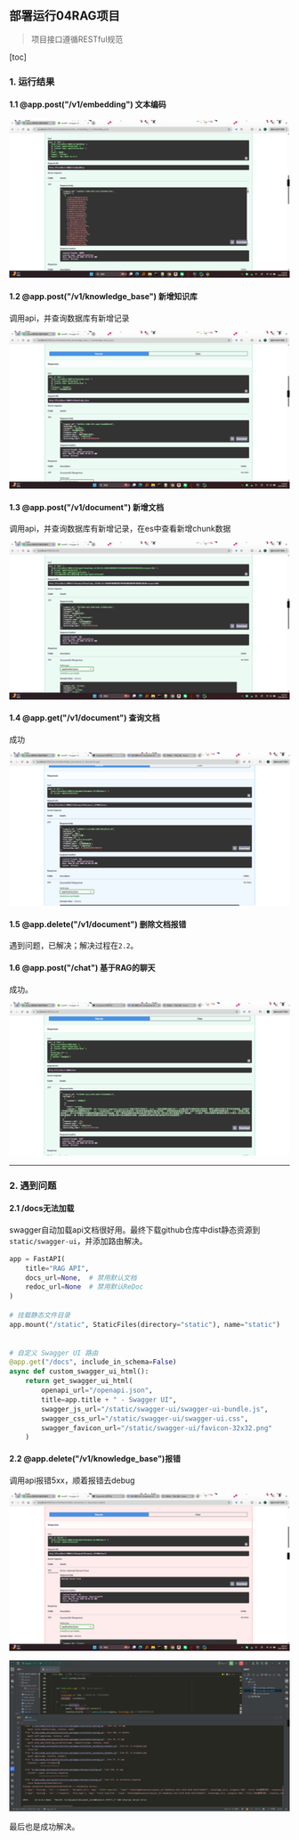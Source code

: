 ## 部署运行04RAG项目

> 项目接口遵循RESTful规范

[toc]

### 1. 运行结果

#### 1.1 @app.post("/v1/embedding") 文本编码

![task02-1.1.1](.\asset\task02-1.1.1.png)

#### 1.2 @app.post("/v1/knowledge_base") 新增知识库

调用api，并查询数据库有新增记录

![task02-1.1.2](.\asset\task02-1.1.2.png)

#### 1.3 @app.post("/v1/document") 新增文档

调用api，并查询数据库有新增记录，在es中查看新增chunk数据

![task02-1.1.3](.\asset\task02-1.1.3.png)

#### 1.4 @app.get("/v1/document") 查询文档

成功

![task02-1.1.4](.\asset\task02-1.1.4.png)

#### 1.5 @app.delete("/v1/document") 删除文档报错

遇到问题，已解决；解决过程在`2.2`。

#### 1.6 @app.post("/chat") 基于RAG的聊天

成功。

![task02-1.1.5](.\asset\task02-1.1.5.png)

---

### 2. 遇到问题

#### 2.1 /docs无法加载

swagger自动加载api文档很好用。最终下载github仓库中dist静态资源到`static/swagger-ui`，并添加路由解决。

```python
app = FastAPI(
    title="RAG API",
    docs_url=None,  # 禁用默认文档
    redoc_url=None  # 禁用默认ReDoc
)

# 挂载静态文件目录
app.mount("/static", StaticFiles(directory="static"), name="static")


# 自定义 Swagger UI 路由
@app.get("/docs", include_in_schema=False)
async def custom_swagger_ui_html():
    return get_swagger_ui_html(
        openapi_url="/openapi.json",
        title=app.title + " - Swagger UI",
        swagger_js_url="/static/swagger-ui/swagger-ui-bundle.js",
        swagger_css_url="/static/swagger-ui/swagger-ui.css",
        swagger_favicon_url="/static/swagger-ui/favicon-32x32.png"
    )
```

#### 2.2 @app.delete("/v1/knowledge_base")报错

调用api报错5xx，顺着报错去debug

![task02-2.2.2](.\asset\task02-2.2.2.png)

![task02-2.2.1](.\asset\task02-2.2.1.png)

最后也是成功解决。